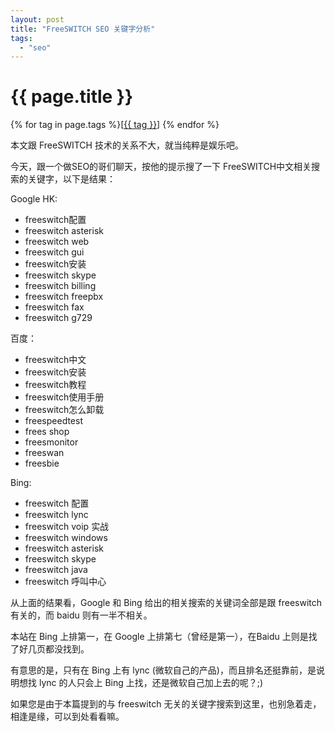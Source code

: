 ```yaml
---
layout: post
title: "FreeSWITCH SEO 关键字分析"
tags:
  - "seo"
---
```


# {{ page.title }}

<div class="tags">
{% for tag in page.tags %}[<a class="tag" href="/tags.html#{{ tag }}">{{ tag }}</a>] {% endfor %}
</div>


本文跟 FreeSWITCH  技术的关系不大，就当纯粹是娱乐吧。

今天，跟一个做SEO的哥们聊天，按他的提示搜了一下 FreeSWITCH中文相关搜索的关键字，以下是结果：

Google HK:

* freeswitch配置
* freeswitch asterisk
* freeswitch web
* freeswitch gui
* freeswitch安装
* freeswitch skype
* freeswitch billing
* freeswitch freepbx
* freeswitch fax
* freeswitch g729

百度：

* freeswitch中文
* freeswitch安装
* freeswitch教程
* freeswitch使用手册
* freeswitch怎么卸载
* freespeedtest
* frees shop
* freesmonitor
* freeswan
* freesbie


Bing:

* freeswitch 配置
* freeswitch lync
* freeswitch voip 实战
* freeswitch windows
* freeswitch asterisk
* freeswitch skype
* freeswitch java
* freeswitch 呼叫中心

从上面的结果看，Google 和 Bing 给出的相关搜索的关键词全部是跟 freeswitch 有关的，而 baidu  则有一半不相关。

本站在 Bing 上排第一，在 Google 上排第七（曾经是第一），在Baidu 上则是找了好几页都没找到。

有意思的是，只有在 Bing 上有 lync (微软自己的产品)，而且排名还挺靠前，是说明想找 lync 的人只会上 Bing 上找，还是微软自己加上去的呢？;) 

如果您是由于本篇提到的与 freeswitch 无关的关键字搜索到这里，也别急着走，相逢是缘，可以到处看看嘛。
